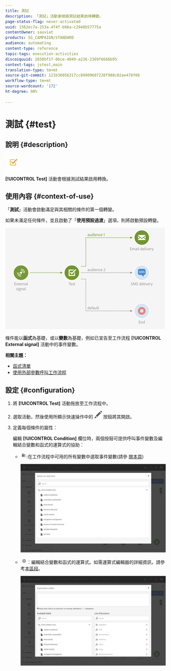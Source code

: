 ```yaml
---
title: 測試
description: 「測試」活動會根據測試結果啟用轉變。
page-status-flag: never-activated
uuid: 1562ec7a-253a-4f4f-b66a-c2948b57775a
contentOwner: sauviat
products: SG_CAMPAIGN/STANDARD
audience: automating
content-type: reference
topic-tags: execution-activities
discoiquuid: 2650bf1f-0bce-4049-a226-2369f6666b95
context-tags: jstest,main
translation-type: tm+mt
source-git-commit: 121b36056317cc89909607220f988c02ae470f08
workflow-type: tm+mt
source-wordcount: '172'
ht-degree: 90%

---
```



# 測試 {#test}

## 說明 {#description}

![](assets/test.png)

**[!UICONTROL Test]** 活動會根據測試結果啟用轉換。

## 使用內容 {#context-of-use}

「**測試**」活動會啟動滿足與其相關的條件的第一個轉變。

如果未滿足任何條件，並且啟動了「**使用預設過渡**」選項，則將啟動預設轉變。

![](assets/wkf_test_activity_example.png)

條件能以&#x200B;**函式**&#x200B;為基礎，或以&#x200B;**變數**&#x200B;為基礎，例如已宣告至工作流程 **[!UICONTROL External signal]** 活動中的事件變數。

**相關主題：**

* [函式清單](../../automating/using/list-of-functions.md)
* [使用外部參數呼叫工作流程](../../automating/using/calling-a-workflow-with-external-parameters.md)

## 設定 {#configuration}

1. 將 **[!UICONTROL Test]** 活動拖放至工作流程中。
1. 選取活動，然後使用所顯示快速操作中的 ![](assets/edit_darkgrey-24px.png) 按鈕將其開啟。
1. 定義每個條件的屬性：

   編輯 **[!UICONTROL Condition]** 欄位時，兩個按鈕可提供呼叫事件變數及編輯結合變數和函式的運算式的協助：

   * ![](assets/extsignal_picker.png):在工作流程中可用的所有變數中選取事件變數(請參 [閱本頁](../../automating/using/customizing-workflow-external-parameters.md))

      ![](assets/wkf_test_activity_variables.png)

   * ![](assets/extsignal_expression_editor.png)：編輯結合變數和函式的運算式。如需運算式編輯器的詳細資訊，請參考[本區段](../../automating/using/advanced-expression-editing.md)。

      ![](assets/wkf_test_activity_variables_expression.png)
